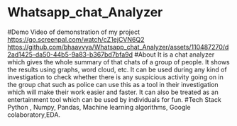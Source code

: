 # Whatsapp_chat_Analyzer
#Demo Video of demonstration of my project
https://go.screenpal.com/watch/cZ1ejCVN6Q2
https://github.com/bhaavvya/Whatsapp_chat_Analyzer/assets/110487270/d2ad1425-da50-44b5-9a83-b367bd7bfa9d
#About
It is a chat analyzer which gives the whole summary of that chats of a group of people. It shows the results
using graphs, word cloud, etc. It can be used during any kind of investigation to check whether there is any suspicious
activity going on in the group chat such as police can use this as a tool in their investigation which will make their
work easier and faster. It can also be treated as an entertainment tool which can be used by individuals for fun.
#Tech Stack
Python , Numpy, Pandas, Machine learning algorithms, Google colaboratory,EDA.

